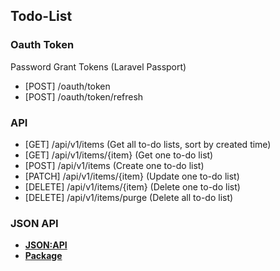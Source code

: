 ## Todo-List

### Oauth Token
Password Grant Tokens (Laravel Passport)
- [POST] /oauth/token
- [POST] /oauth/token/refresh

### API
- [GET] /api/v1/items (Get all to-do lists, sort by created time)
- [GET] /api/v1/items/{item} (Get one to-do list)
- [POST] /api/v1/items (Create one to-do list)
- [PATCH] /api/v1/items/{item} (Update one to-do list)
- [DELETE] /api/v1/items/{item} (Delete one to-do list)
- [DELETE] /api/v1/items/purge (Delete all to-do list)

### JSON API
- **[JSON:API](https://jsonapi.org/)**
- **[Package](https://laraveljsonapi.io/)**
